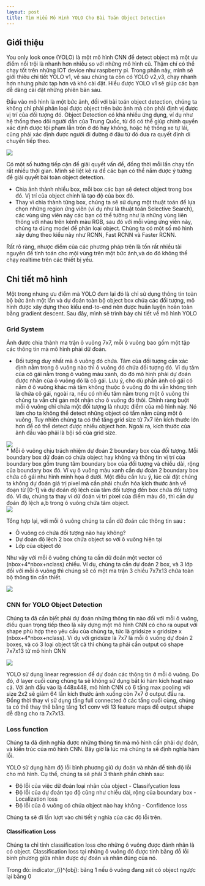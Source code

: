 ```yaml
---
layout: post
title: Tìm Hiểu Mô Hình YOLO Cho Bài Toán Object Detection
---
```

## Giới thiệu
You only look once (YOLO) là một mô hình CNN để detect object mà một ưu điểm nổi trội là nhanh hơn nhiều so với những mô hình cũ. Thậm chí có thể chạy tốt trên những IOT device như raspberry pi. Trong phần này, mình sẽ giới thiêu chi tiết YOLO v1, về sau chúng ta còn có YOLO v2,v3, chạy nhanh hơn nhưng phức tạp hơn và khó cài đặt. Hiểu được YOLO v1 sẽ giúp các bạn dễ dàng cài đặt những phiên bản sau.

Đầu vào mô hình là một bức ảnh, đối với bài toán object detection, chúng ta không chỉ phải phân loại được object trên bức ảnh mà còn phải định vị được vị trí của đối tượng đó. Object Detection có khá nhiều ứng dụng, ví dụ như hệ thống theo dõi người dẫn của Trung Quốc, từ đó có thể giúp chính quyền xác định được tội phạm lẫn trốn ở đó hay không, hoặc hệ thống xe tự lái, cũng phải xác định được người đi đường ở đâu từ đó đưa ra quyết định di chuyển tiếp theo. 

<div class="img-div" markdown="0">
    <img src="/images/yolo_example.png" />
</div>

Có một số hướng tiếp cận để giải quyết vấn đề, đồng thời mỗi lần chạy tốn rất nhiều thời gian. Mình sẽ liệt kê ra để các bạn có thể nắm được ý tưởng để giải quyết bài toàn object detection.
* Chia ảnh thành nhiều box, mỗi box các bạn sẽ detect object trong box đó. Vị trí của object chính là tạo độ của box đó.
* Thay vì chia thành từng box, chúng ta sẽ sử dụng một thuật toán để lựa chọn những region ứng viên (ví dụ như là thuật toán Selective Search), các vùng ứng viên này các bạn có thể tưởng như là những vùng liên thông với nhau trên kênh màu RGB, sau đó với mỗi vùng ứng viên này, chúng ta dùng model để phân loại object. Chúng ta có một số mô hình xây dựng theo kiểu này như RCNN, Fast RCNN và Faster RCNN.

Rất rõ ràng, nhược điểm của các phương pháp trên là tốn rất nhiều tài nguyên để tính toán cho mội vùng trên một bức ảnh,và do đó không thể chạy realtime trên các thiết bị yếu. 

## Chi tiết mô hình
Một trong nhưng ưu điểm mà YOLO đem lại đó là chỉ sử dụng thông tin toàn bộ bức ảnh một lần và dự đoán toàn bộ object box chứa các đối tượng, mô hình được xây dựng theo kiểu end-to-end nên được huấn luyện hoàn toàn bằng gradient descent. Sau đây, mình sẽ trình bày chi tiết về mô hình YOLO

### Grid System
Ảnh được chia thành ma trận ô vuông 7x7, mỗi ô vuông bao gồm một tập các thông tin mà mô hình phải dữ đoán.
* Đối tượng duy nhất mà ô vuông đó chứa. Tâm của đối tượng cần xác định nằm trong ô vuông nào thì ô vuông đó chứa đối tượng đó. Ví dụ tâm của cô gái nằm trong ô vuông màu xanh, do đó mô hình phải dự đoán được nhãn của ô vuông đó là cô gái. Lưu ý, cho dù phần ảnh cô gái có nằm ở ô vuông khác mà tâm không thuộc ô vuông đó thì vẫn không tính là chứa cô gái, ngoài ra, nếu có nhiều tâm nằm trong một ô vuông thì chúng ta vẫn chỉ gán một nhãn cho ô vuông đó thôi. Chính ràng buột mỗi ô vuông chỉ chứa một đối tượng là nhược điểm của mô hình này. Nó làm cho ta không thể detect những object có tầm nằm cùng một ô vuông. Tuy nhiên chúng ta có thể tăng grid size từ 7x7 lên kích thước lớn hơn để có thể detect được nhiều object hơn. Ngoài ra, kích thước của ảnh đầu vào phải là bội số của grid size. 

<div class="img-div" markdown="0">
    <img src="/images/yolo_grid_system.png" />
</div>
* Mỗi ô vuông chịu trách nhiệm dự đoán 2 boundary box của đối tượng. Mỗi boundary box dữ đoán có chứa object hay không và thông tin vị trí của boundary box gồm trung tâm boundary box của đối tượng và chiều dài, rộng của boundary box đó. Ví vụ ô vuông màu xanh cần dự đoán 2 boundary box chứa cô gái như hình minh họa ở dưới. Một điều cần lưu ý, lúc cài đặt chúng ta không dự đoán giá trị pixel mà cần phải chuẩn hóa kích thước ảnh về đoạn từ [0-1] và dự đoán độ lệch của tâm đối tượng đến box chứa đối tượng đó. Ví dụ, chúng ta thay vì dữ đoán vị trí pixel của điểm màu đỏ, thì cần dự đoán độ lệch a,b trong ô vuông chứa tâm object.

<div class="img-div" markdown="0">
    <img src="/images/yolo_2box.png" />
</div>

Tổng hợp lại, với mỗi ô vuông chúng ta cần dữ đoán các thông tin sau :
* Ô vuông có chứa đối tượng nào hay không? 
* Dự đoán độ lệch 2 box chứa object so với ô vuông hiện tại
* Lớp của object đó

Như vậy với mỗi ô vuông chúng ta cần dữ đoán một vector có (nbox+4*nbox+nclass) chiều. Ví dụ, chúng ta cần dự đoán 2 box, và 3 lớp đối với mỗi ô vuông thì chúng sẽ có một ma trận 3 chiều 7x7x13 chứa toàn bộ thông tin cần thiết.

<div class="img-div" markdown="0">
    <img src="/images/yolo_predict_vector.png" />
</div>

### CNN for YOLO Object Detection 
Chúng ta đã cần biết phải dự đoán những thông tin nào đối với mỗi ô vuông, điều quan trọng tiếp theo là xây dựng một mô hình CNN có cho ra ouput với shape phù hợp theo yêu cầu của chúng ta, tức là gridsize x gridsize x (nbox+4*nbox+nclass). Ví dụ với gridsize là 7x7 là mỗi ô vuông dự đoán 2 boxes, và có 3 loại object tất cả thì chúng ta phải cần output có shape 7x7x13 từ mô hình CNN

<div class="img-div" markdown="0">
    <img src="/images/yolo_cnn.jpeg" />
</div>

YOLO sử dụng linear regression để dự đoán các thông tin ở mỗi ô vuông. Do đó, ở layer cuối cùng chúng ta sẽ không sử dụng bất kì hàm kích hoạt nào cả. Với ảnh đầu vào là 448x448, mô hình CNN có 6 tầng max pooling với size 2x2 sẽ giảm 64 lần kích thước ảnh xuống còn 7x7 ở output đầu ra. Đồng thời thay vì sử dụng tầng full connected ở các tầng cuối cùng, chúng ta có thể thay thế bằng tầng 1x1 conv với 13 feature maps để output shape dễ dàng cho ra 7x7x13.

### Loss function
Chúng ta đã định nghĩa được những thông tin mà mô hình cần phải dự đoán, và kiến trúc của mô hình CNN. Bây giờ là lúc mà chúng ta sẽ định nghĩa hàm lỗi. 

YOLO sử dụng hàm độ lỗi bình phương giữ dự đoán và nhãn để tính độ lỗi cho mô hình. Cụ thể, chúng ta sẽ phải 3 thành phần chính sau:
* Độ lỗi của việc dữ đoán loại nhãn của object - Classifycation loss
* Độ lỗi của dự đoán tạo độ cũng như chiều dài, rộng của boundary box - Localization loss
* Độ lỗi của ô vuông có chứa object nào hay không - Confidence loss

Chúng ta sẽ đi lần lượt vào chi tiết ý nghĩa của các độ lỗi trên.

#### Classification Loss

Chúng ta chỉ tính classification loss cho những ô vuông được đánh nhãn là có object. Classification loss tại những ô vuông đó được tính bằng đỗ lỗi bình phương giữa nhãn được dự đoán và nhãn đúng của nó.

<div class='row'>
<span class="col-sm-12 text-center" id="classification_loss" style="font-size:150%"></span>
</div>

<script>
var classification_loss = $("#classification_loss");
katex.render("\sum_{i=0}^{S^{2}}indicator_{i}^{obj}\sum_{c \in class}(p_{i}(c) - \hat{p}_{i}(c))^{2}", classification_loss[0]);
</script>

Trong đó:
indicator_{i}^{obj}: băng 1 nếu ô vuông đang xét có object ngược lại bằng 0

